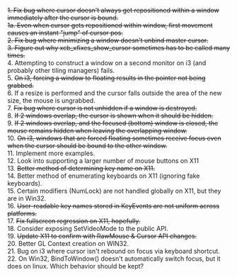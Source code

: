~~1. Fix bug where cursor doesn't always get repositioned within a window immediately after the cursor is bound.~~<br />
~~1a. Even when cursor gets repositioned within window, first movement causes an instant "jump" of cursor pos.~~<br />
~~2. Fix bug where minimizing a window doesn't unbind master cursor.~~<br />
~~3. Figure out why xcb_xfixes_show_cursor sometimes has to be called many times.~~<br />
4. Attempting to construct a window on a second monitor on i3 (and probably other tiling managers) fails.<br />
5. ~~On i3, forcing a window to floating results in the pointer not being grabbed.~~<br />
6. If a resize is performed and the cursor falls outside the area of the new size, the mouse is ungrabbed.<br />
7. ~~Fix bug where cursor is not unhidden if a window is destroyed.~~ <br />
8. ~~If 2 windows overlap, the cursor is shown when it should be hidden.~~<br />
9. ~~If 2 windows overlap, and the focused (bottom) window is closed, the mouse remains hidden when leaving the overlapping window.~~<br />
10. ~~On i3, windows that are forced floating sometimes receive focus even when the cursor should be bound to the other window.~~<br />
11. Implement more examples.<br />
12. Look into supporting a larger number of mouse buttons on X11<br />
13. ~~Better method of determining key name on X11.~~<br />
14. Better method of enumerating keyboards on X11 (ignoring fake keyboards).<br />
15. Certain modifiers (NumLock) are not handled globally on X11, but they are in Win32.<br />
16. ~~User-readable key names stored in KeyEvents are not uniform across platforms.~~<br />
17. ~~Fix fullscreen regression on X11, hopefully.~~<br />
18. Consider exposing SetVideoMode to the public API.<br />
19. ~~Update X11 to confirm with RawMouse & Cursor API changes.~~<br />
20. Better GL Context creation on WIN32.<br />
21. Bug on i3 where cursor isn't rebound on focus via keyboard shortcut.<br />
22. On Win32, BindToWindow() doesn't automatically switch focus, but it does on linux. Which behavior should be kept?<br />